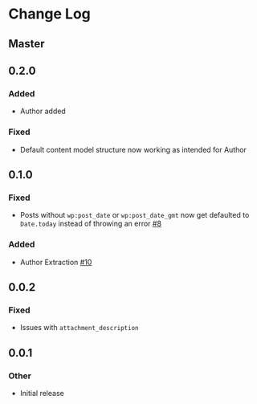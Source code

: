 # Change Log

## Master

## 0.2.0
### Added
* Author added

### Fixed
* Default content model structure now working as intended for Author

## 0.1.0
### Fixed
* Posts without `wp:post_date` or `wp:post_date_gmt` now get defaulted to `Date.today` instead of throwing an error [#8](https://github.com/contentful/wordpress-exporter.rb/issues/8)

### Added
* Author Extraction [#10](https://github.com/contentful/wordpress-exporter.rb/pull/10)


## 0.0.2
### Fixed
* Issues with `attachment_description`


## 0.0.1
### Other
* Initial release

